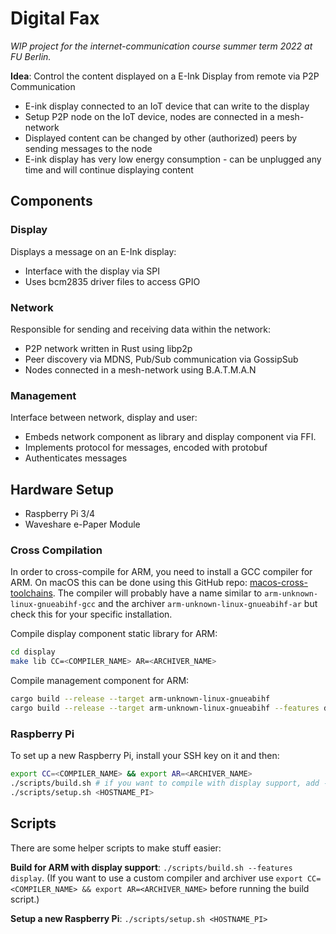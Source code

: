 # Digital Fax

_WIP project for the internet-communication course summer term 2022 at FU Berlin._

**Idea**: Control the content displayed on a E-Ink Display from remote via P2P Communication
- E-ink display connected to an IoT device that can write to the display
- Setup P2P node on the IoT device, nodes are connected in a mesh-network
- Displayed content can be changed by other (authorized) peers by sending messages to the node 
- E-ink display has very low energy consumption - can be unplugged any time and will continue displaying content

## Components

### Display

Displays a message on an E-Ink display:
- Interface with the display via SPI
- Uses bcm2835 driver files to access GPIO 

### Network

Responsible for sending and receiving data within the network:
- P2P network written in Rust using libp2p
- Peer discovery via MDNS, Pub/Sub communication via GossipSub
- Nodes connected in a mesh-network using B.A.T.M.A.N

### Management

Interface between network, display and user:
- Embeds network component as library and display component via FFI.
- Implements protocol for messages, encoded with protobuf
- Authenticates messages

## Hardware Setup

- Raspberry Pi 3/4
- Waveshare e-Paper Module

### Cross Compilation

In order to cross-compile for ARM, you need to install a GCC compiler for ARM. On macOS this can be done using this GitHub repo: [macos-cross-toolchains](https://github.com/messense/homebrew-macos-cross-toolchains).
The compiler will probably have a name similar to `arm-unknown-linux-gnueabihf-gcc` and the archiver `arm-unknown-linux-gnueabihf-ar` but check this for your specific installation.

Compile display component static library for ARM:

```sh
cd display
make lib CC=<COMPILER_NAME> AR=<ARCHIVER_NAME>
```

Compile management component for ARM:

```sh
cargo build --release --target arm-unknown-linux-gnueabihf
cargo build --release --target arm-unknown-linux-gnueabihf --features display
```

### Raspberry Pi

To set up a new Raspberry Pi, install your SSH key on it and then:

```sh
export CC=<COMPILER_NAME> && export AR=<ARCHIVER_NAME>
./scripts/build.sh # if you want to compile with display support, add --features display
./scripts/setup.sh <HOSTNAME_PI>
```

## Scripts

There are some helper scripts to make stuff easier:

**Build for ARM with display support**: `./scripts/build.sh --features display`. (If you want to use a custom compiler and archiver use `export CC=<COMPILER_NAME> && export AR=<ARCHIVER_NAME>` before running the build script.)

**Setup a new Raspberry Pi**: `./scripts/setup.sh <HOSTNAME_PI>`
